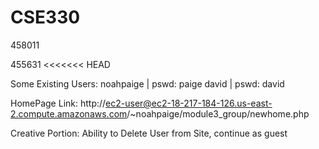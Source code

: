 # CSE330
458011

455631
<<<<<<< HEAD



Some Existing Users:
noahpaige | pswd: paige
david     | pswd: david

HomePage Link: http://ec2-user@ec2-18-217-184-126.us-east-2.compute.amazonaws.com/~noahpaige/module3_group/newhome.php

Creative Portion: Ability to Delete User from Site, continue as guest

